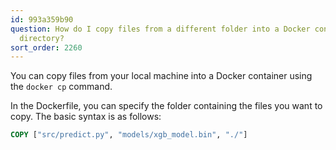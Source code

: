 ```yaml
---
id: 993a359b90
question: How do I copy files from a different folder into a Docker container’s working
  directory?
sort_order: 2260
---
```


You can copy files from your local machine into a Docker container using the `docker cp` command.

In the Dockerfile, you can specify the folder containing the files you want to copy. The basic syntax is as follows:

```dockerfile
COPY ["src/predict.py", "models/xgb_model.bin", "./"]
```